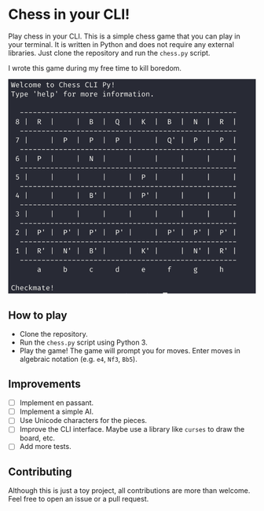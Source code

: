 # Chess in your CLI!

Play chess in your CLI. This is a simple chess game that you can play in your terminal. It is written in Python and does not require any external libraries. Just clone the repository and run the `chess.py` script.

I wrote this game during my free time to kill boredom.

![cli](cli.png)

## How to play

- Clone the repository.
- Run the `chess.py` script using Python 3.
- Play the game! The game will prompt you for moves. Enter moves in algebraic notation (e.g. `e4`, `Nf3`, `Bb5`).

## Improvements

- [ ] Implement en passant.
- [ ] Implement a simple AI.
- [ ] Use Unicode characters for the pieces.
- [ ] Improve the CLI interface. Maybe use a library like `curses` to draw the board, etc.
- [ ] Add more tests.

## Contributing

Although this is just a toy project, all contributions are more than welcome. Feel free to open an issue or a pull request.
